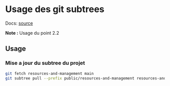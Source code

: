 # Usage des git subtrees

Docs: [source](https://gauthier.frama.io/post/git-subtree/)

**Note :** Usage du point 2.2

## Usage

### Mise a jour du subtree du projet

```bash
git fetch resources-and-management main
git subtree pull --prefix public/resources-and-management resources-and-management main --squash
```

